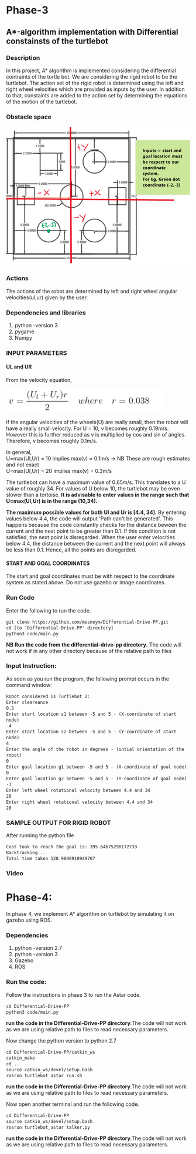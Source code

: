 # Phase-3
## A*-algorithm implementation with Differential constainsts of the turtlebot
### Description
In this project, A* algorithm is implemented considering the differential contraints of the turtle bot. We are considering the rigid robot to be the turtlebot. The action set of the rigid robot is determined using the left and right wheel velocities which are provided as inputs by the user. In addition to that, constaints are added to the action set by determining the equations of the motion of the turtlebot.

### Obstacle space
![Obstacle space](images/pic2.PNG)
### Actions
The actions of the robot are determined by left and right wheel angular velocities(ul,ur) given by the user.

### Dependencies and libraries
1. python -version 3
2. pygame
3. Numpy


### INPUT PARAMETERS

#### UL and UR
From the velocity equation,

![vel equation](images/vel.png)

if the angular velocities of the wheels(U) are really small, then the robot will have a really small velocity.
For U = 10, v becomes roughly 0.19m/s. However this is further reduced as v is multiplied by cos and sin of angles. Therefore,
v becomes roughly 0.1m/s. 

In general,  
U=max(Ul,Ur) = 10 implies max(v) = 0.1m/s -> NB These are rough estimates and not exact   
U=max(Ul,Ur) = 20 implies max(v) = 0.3m/s

The turtlebot can have a maximum value of 0.65m/s. This translates to a U value of roughly 34. 
For values of U below 10, the turtlebot may be even slower than a tortoise. **It is advisable to enter values in the range
such that U=max(Ul,Ur) is in the range (10,34).**

**The maximum possible values for both Ul and Ur is [4.4, 34].** By entering values below 4.4, the code will output 'Path can't be generated'. This happens because the code constantly checks for the distance beween the current and the next point to be greater than 0.1. If this condition is not satisfied, the next point is disregarded. When the user enter velocities below 4.4, the distance between the current and the next point will always be less than 0.1. Hence, all the points are disregarded. 


#### START AND GOAL COORDINATES
The start and goal coordinates must be with respect to the coordinate system as stated above. Do not use gazebo or image coordinates.


### Run Code
Enter the following to run the code.

```
git clone https://github.com/mesneym/Differential-Drive-PP.git
cd [to 'Differential-Drive-PP' directory]
python3 code/main.py
```

**NB Run the code from the differential-drive-pp directory.** The code will not work if in any other directory
because of the relative path to files

### Input Instruction:
As soon as you run the program, the following prompt occurs in the command window:
```
Robot considered is Turtlebot 2:
Enter cleareance
0.5
Enter start location s1 between -5 and 5 - (X-coordinate of start node)
-4
Enter start location s2 between -5 and 5 - (Y-coordinate of start node)
4
Enter the angle of the robot in degrees - (intial orientation of the robot)
0
Enter goal location g1 between -5 and 5 - (X-coordinate of goal node)
0
Enter goal location g2 between -5 and 5 - (Y-coordinate of goal node)
-3
Enter left wheel rotational velocity between 4.4 and 34
20
Enter right wheel rotational velocity between 4.4 and 34
20
```

### SAMPLE OUTPUT FOR RIGID ROBOT
After running the python file
```
Cost took to reach the goal is: 395.64675298172733
Backtracking...
Total time taken 128.9800910949707
```

### Video

# Phase-4:
In phase 4, we implement A* algorithm on turtlebot by simulating it on gazebo using ROS.

<!--### Gazebo world:-->
<!--The turtlebot obstacle space in gazebo is given below:-->
<!--![Gazebo World](images/gazeboworld.png)-->

### Dependencies 
1. python -version 2.7
2. python -version 3
3. Gazebo
4. ROS

### Run the code:
Follow the instructions in phase 3 to run the Astar code.
```
cd Differential-Drive-PP
python3 code/main.py
```
**run the code in the Differential-Drive-PP directory**.The code will not work as we are using relative path to files
to read necessary parameters.

Now change the python version to python 2.7
```
cd Differential-Drive-PP/catkin_ws
catkin_make
cd ..
source catkin_ws/devel/setup.bash
rosrun turtlebot_astar run.sh
```
**run the code in the Differential-Drive-PP directory**.The code will not work as we are using relative path to files
to read necessary parameters.

Now open another terminal and run the following code.
```
cd Differential-Drive-PP
source catkin_ws/devel/setup.bash 
rosrun turtlebot_astar talker.py 
```
**run the code in the Differential-Drive-PP directory**.The code will not work as we are using relative path to files
to read necessary parameters.

